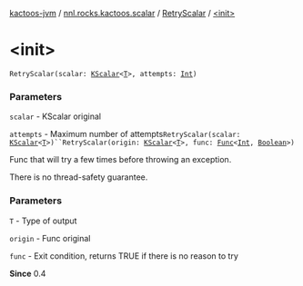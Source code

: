 [kactoos-jvm](../../index.md) / [nnl.rocks.kactoos.scalar](../index.md) / [RetryScalar](index.md) / [&lt;init&gt;](./-init-.md)

# &lt;init&gt;

`RetryScalar(scalar: `[`KScalar`](../../nnl.rocks.kactoos/-k-scalar.md)`<`[`T`](index.md#T)`>, attempts: `[`Int`](https://kotlinlang.org/api/latest/jvm/stdlib/kotlin/-int/index.html)`)`

### Parameters

`scalar` - KScalar original

`attempts` - Maximum number of attempts`RetryScalar(scalar: `[`KScalar`](../../nnl.rocks.kactoos/-k-scalar.md)`<`[`T`](index.md#T)`>)``RetryScalar(origin: `[`KScalar`](../../nnl.rocks.kactoos/-k-scalar.md)`<`[`T`](index.md#T)`>, func: `[`Func`](../../nnl.rocks.kactoos/-func/index.md)`<`[`Int`](https://kotlinlang.org/api/latest/jvm/stdlib/kotlin/-int/index.html)`, `[`Boolean`](https://kotlinlang.org/api/latest/jvm/stdlib/kotlin/-boolean/index.html)`>)`

Func that will try a few times before throwing an exception.

There is no thread-safety guarantee.

### Parameters

`T` - Type of output

`origin` - Func original

`func` - Exit condition, returns TRUE if there is no reason to try

**Since**
0.4

